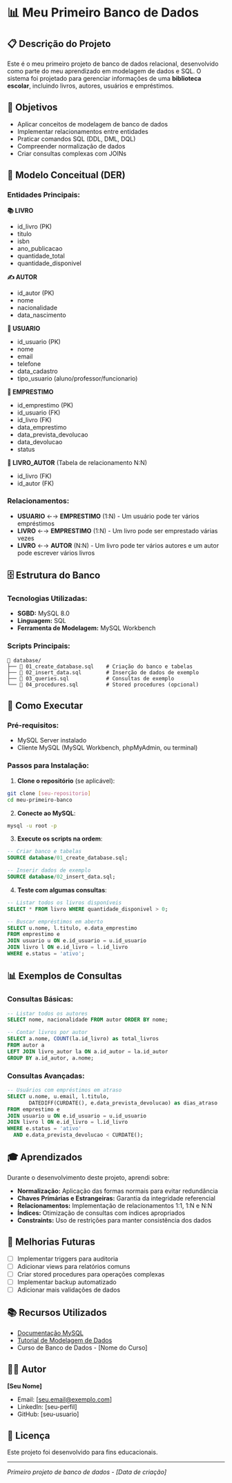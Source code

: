 # 📊 Meu Primeiro Banco de Dados

## 📋 Descrição do Projeto

Este é o meu primeiro projeto de banco de dados relacional, desenvolvido como parte do meu aprendizado em modelagem de dados e SQL. O sistema foi projetado para gerenciar informações de uma **biblioteca escolar**, incluindo livros, autores, usuários e empréstimos.

## 🎯 Objetivos

- Aplicar conceitos de modelagem de banco de dados
- Implementar relacionamentos entre entidades
- Praticar comandos SQL (DDL, DML, DQL)
- Compreender normalização de dados
- Criar consultas complexas com JOINs

## 📐 Modelo Conceitual (DER)

### Entidades Principais:

**📚 LIVRO**
- id_livro (PK)
- titulo
- isbn
- ano_publicacao
- quantidade_total
- quantidade_disponivel

**✍️ AUTOR**
- id_autor (PK)
- nome
- nacionalidade
- data_nascimento

**👤 USUARIO**
- id_usuario (PK)
- nome
- email
- telefone
- data_cadastro
- tipo_usuario (aluno/professor/funcionario)

**📖 EMPRESTIMO**
- id_emprestimo (PK)
- id_usuario (FK)
- id_livro (FK)
- data_emprestimo
- data_prevista_devolucao
- data_devolucao
- status

**🔗 LIVRO_AUTOR** (Tabela de relacionamento N:N)
- id_livro (FK)
- id_autor (FK)

### Relacionamentos:

- **USUARIO** ←→ **EMPRESTIMO** (1:N) - Um usuário pode ter vários empréstimos
- **LIVRO** ←→ **EMPRESTIMO** (1:N) - Um livro pode ser emprestado várias vezes
- **LIVRO** ←→ **AUTOR** (N:N) - Um livro pode ter vários autores e um autor pode escrever vários livros

## 🗄️ Estrutura do Banco

### Tecnologias Utilizadas:
- **SGBD:** MySQL 8.0
- **Linguagem:** SQL
- **Ferramenta de Modelagem:** MySQL Workbench

### Scripts Principais:

```
📁 database/
├── 📄 01_create_database.sql    # Criação do banco e tabelas
├── 📄 02_insert_data.sql        # Inserção de dados de exemplo
├── 📄 03_queries.sql            # Consultas de exemplo
└── 📄 04_procedures.sql         # Stored procedures (opcional)
```

## 🚀 Como Executar

### Pré-requisitos:
- MySQL Server instalado
- Cliente MySQL (MySQL Workbench, phpMyAdmin, ou terminal)

### Passos para Instalação:

1. **Clone o repositório** (se aplicável):
```bash
git clone [seu-repositorio]
cd meu-primeiro-banco
```

2. **Conecte ao MySQL**:
```bash
mysql -u root -p
```

3. **Execute os scripts na ordem**:
```sql
-- Criar banco e tabelas
SOURCE database/01_create_database.sql;

-- Inserir dados de exemplo
SOURCE database/02_insert_data.sql;
```

4. **Teste com algumas consultas**:
```sql
-- Listar todos os livros disponíveis
SELECT * FROM livro WHERE quantidade_disponivel > 0;

-- Buscar empréstimos em aberto
SELECT u.nome, l.titulo, e.data_emprestimo 
FROM emprestimo e
JOIN usuario u ON e.id_usuario = u.id_usuario
JOIN livro l ON e.id_livro = l.id_livro
WHERE e.status = 'ativo';
```

## 📊 Exemplos de Consultas

### Consultas Básicas:
```sql
-- Listar todos os autores
SELECT nome, nacionalidade FROM autor ORDER BY nome;

-- Contar livros por autor
SELECT a.nome, COUNT(la.id_livro) as total_livros
FROM autor a
LEFT JOIN livro_autor la ON a.id_autor = la.id_autor
GROUP BY a.id_autor, a.nome;
```

### Consultas Avançadas:
```sql
-- Usuários com empréstimos em atraso
SELECT u.nome, u.email, l.titulo, 
       DATEDIFF(CURDATE(), e.data_prevista_devolucao) as dias_atraso
FROM emprestimo e
JOIN usuario u ON e.id_usuario = u.id_usuario
JOIN livro l ON e.id_livro = l.id_livro
WHERE e.status = 'ativo' 
  AND e.data_prevista_devolucao < CURDATE();
```

## 🎓 Aprendizados

Durante o desenvolvimento deste projeto, aprendi sobre:

- **Normalização:** Aplicação das formas normais para evitar redundância
- **Chaves Primárias e Estrangeiras:** Garantia da integridade referencial
- **Relacionamentos:** Implementação de relacionamentos 1:1, 1:N e N:N
- **Índices:** Otimização de consultas com índices apropriados
- **Constraints:** Uso de restrições para manter consistência dos dados

## 🔧 Melhorias Futuras

- [ ] Implementar triggers para auditoria
- [ ] Adicionar views para relatórios comuns
- [ ] Criar stored procedures para operações complexas
- [ ] Implementar backup automatizado
- [ ] Adicionar mais validações de dados

## 📚 Recursos Utilizados

- [Documentação MySQL](https://dev.mysql.com/doc/)
- [Tutorial de Modelagem de Dados](exemplo.com)
- Curso de Banco de Dados - [Nome do Curso]

## 👨‍💻 Autor

**[Seu Nome]**
- Email: [seu.email@exemplo.com]
- LinkedIn: [seu-perfil]
- GitHub: [seu-usuario]

## 📝 Licença

Este projeto foi desenvolvido para fins educacionais.

---

*Primeiro projeto de banco de dados - [Data de criação]*
